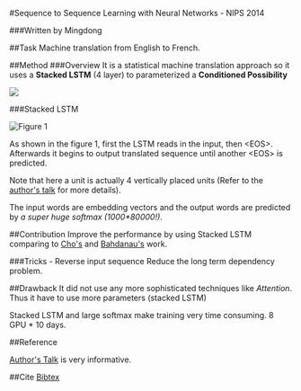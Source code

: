 #Sequence to Sequence Learning with Neural Networks - NIPS 2014

###Written by Mingdong

##Task
Machine translation from English to French.
 
##Method
###Overview
It is a statistical machine translation approach so it uses a **Stacked LSTM** (4 layer) to parameterized a **Conditioned Possibility**

![](https://github.com/KevinWangTHU/rnn_papers/raw/master/Sequence%20to%20Sequence%20Learning%20with%20Neural%20Networks/eq1.png)

###Stacked LSTM

![Figure 1](https://github.com/KevinWangTHU/rnn_papers/raw/master/Sequence%20to%20Sequence%20Learning%20with%20Neural%20Networks/fig1.png)

As shown in the figure 1, first the LSTM reads in the input, then \<EOS\>. Afterwards it begins to output translated sequence until another \<EOS\> is predicted.

Note that here a unit is actually 4 vertically placed units (Refer to the [author's talk](research.microsoft.com/apps/video/?id=239083) for more details).

The input words are embedding vectors and the output words are predicted by _a super huge softmax \(1000\*80000\!\)_.


##Contribution
Improve the performance by using Stacked LSTM comparing to [Cho's](https://github.com/KevinWangTHU/rnn_papers/blob/master/Learning%20Phrase%20Representations%20using%20RNN%20Encoder-Decoder%20for%20Statistical%20Machine%20Translation/Learning%20Phrase%20Representations%20using%20RNN%20Encoder-Decoder%20for%20Statistical%20Machine%20Translation.md) and [Bahdanau's](https://github.com/KevinWangTHU/rnn_papers/blob/master/Neural%20Machine%20Translation%20by%20Jointly%20Learning%20to%20Align%20and%20Translate/Neural%20Machine%20Translation%20by%20Jointly%20Learning%20to%20Align%20and%20Translate.md) work.

###Tricks - Reverse input sequence 
Reduce the long term dependency problem.



##Drawback
It did not use any more sophisticated techniques like *Attention*. Thus it have to use more parameters (stacked LSTM)

Stacked LSTM and large softmax make training very time consuming. 8 GPU * 10 days.

##Reference

[Author's Talk](research.microsoft.com/apps/video/?id=239083) is very informative.

##Cite
[Bibtex](https://scholar.google.hk/scholar.bib?q=info:jVIu8OnqRLYJ:scholar.google.com/&output=citation&scisig=AAGBfm0AAAAAVtagbMd5lpdkS9BKtS6MdGr4_wsJDXPc&scisf=4&hl=en)


